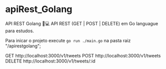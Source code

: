 # apiRest_Golang
API REST Golang
🙂💻
API REST (GET | POST | DELETE) em Go languague para estudos.

Para inicar o projeto execute `go run ./main.go` na pasta raiz  "/apirestgolang";

GET http://localhost:3000/v1/tweets
POST http://localhost:3000/v1/tweets
DELETE http://localhost:3000/v1/tweets/:id


